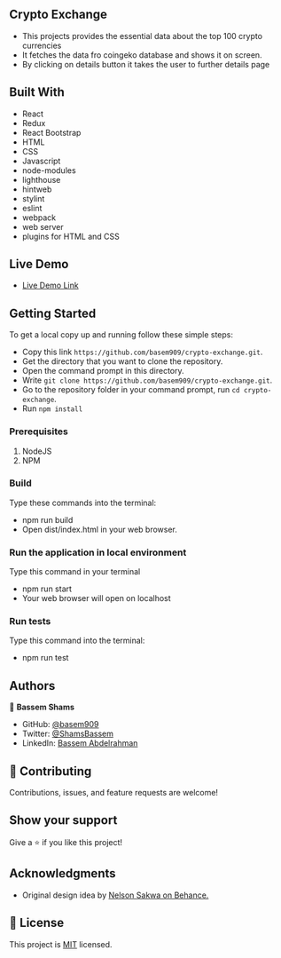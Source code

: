 ## Crypto Exchange
- This projects provides the essential data about the top 100 crypto currencies
- It fetches the data fro coingeko database and shows it on screen.
- By clicking on details button it takes the user to further details page  

## Built With

- React
- Redux
- React Bootstrap
- HTML
- CSS
- Javascript
- node-modules
- lighthouse
- hintweb
- stylint
- eslint
- webpack
- web server
- plugins for HTML and CSS

## Live Demo

- [Live Demo Link]()

## Getting Started

To get a local copy up and running follow these simple steps:
- Copy this link `https://github.com/basem909/crypto-exchange.git`.
- Get the directory that you want to clone the repository.
- Open the command prompt in this directory.
- Write `git clone https://github.com/basem909/crypto-exchange.git`.
- Go to the repository folder in your command prompt, run `cd crypto-exchange`.
- Run `npm install`

### Prerequisites

1. NodeJS
2. NPM

### Build

Type these commands into the terminal:

- npm run build
- Open dist/index.html in your web browser.

### Run the application in local environment

Type this command in your terminal

- npm run start
- Your web browser will open on localhost

### Run tests

Type this command into the terminal:

- npm run test

## Authors

👤 **Bassem Shams**

- GitHub: [@basem909](https://github.com/basem909)
- Twitter: [@ShamsBassem](https://twitter.com/ShamsBassem)
- LinkedIn: [Bassem Abdelrahman](https://www.linkedin.com/in/bassem-shams-126a29134/)




## 🤝 Contributing

Contributions, issues, and feature requests are welcome!

## Show your support

Give a ⭐️ if you like this project!

## Acknowledgments

- Original design idea by [Nelson Sakwa on Behance. ](https://www.behance.net/sakwadesignstudio) 

## 📝 License

This project is [MIT](./MIT.md) licensed.